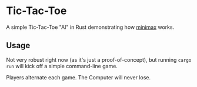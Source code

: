 # Tic-Tac-Toe

A simple Tic-Tac-Toe "AI" in Rust demonstrating how [minimax][1] works.

## Usage

Not very robust right now (as it's just a proof-of-concept), but running `cargo run` will kick off a simple command-line game.

Players alternate each game. The Computer will never lose.

[1]: https://en.wikipedia.org/wiki/Minimax